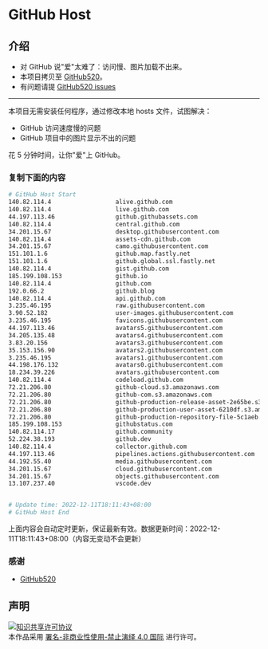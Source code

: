 # GitHub Host
## 介绍
- 对 GitHub 说"爱"太难了：访问慢、图片加载不出来。
- 本项目拷贝至 [GitHub520](https://github.com/521xueweihan/GitHub520)。
- 有问题请提 [GitHub520 issues](https://github.com/521xueweihan/GitHub520/issues/new)

---

本项目无需安装任何程序，通过修改本地 hosts 文件，试图解决：
- GitHub 访问速度慢的问题
- GitHub 项目中的图片显示不出的问题

花 5 分钟时间，让你"爱"上 GitHub。

### 复制下面的内容
```bash
# GitHub Host Start
140.82.114.4                  alive.github.com
140.82.114.4                  live.github.com
44.197.113.46                 github.githubassets.com
140.82.114.4                  central.github.com
34.201.15.67                  desktop.githubusercontent.com
140.82.114.4                  assets-cdn.github.com
34.201.15.67                  camo.githubusercontent.com
151.101.1.6                   github.map.fastly.net
151.101.1.6                   github.global.ssl.fastly.net
140.82.114.4                  gist.github.com
185.199.108.153               github.io
140.82.114.4                  github.com
192.0.66.2                    github.blog
140.82.114.4                  api.github.com
3.235.46.195                  raw.githubusercontent.com
3.90.52.182                   user-images.githubusercontent.com
3.235.46.195                  favicons.githubusercontent.com
44.197.113.46                 avatars5.githubusercontent.com
34.205.135.48                 avatars4.githubusercontent.com
3.83.20.156                   avatars3.githubusercontent.com
35.153.156.90                 avatars2.githubusercontent.com
3.235.46.195                  avatars1.githubusercontent.com
44.198.176.132                avatars0.githubusercontent.com
18.234.39.226                 avatars.githubusercontent.com
140.82.114.4                  codeload.github.com
72.21.206.80                  github-cloud.s3.amazonaws.com
72.21.206.80                  github-com.s3.amazonaws.com
72.21.206.80                  github-production-release-asset-2e65be.s3.amazonaws.com
72.21.206.80                  github-production-user-asset-6210df.s3.amazonaws.com
72.21.206.80                  github-production-repository-file-5c1aeb.s3.amazonaws.com
185.199.108.153               githubstatus.com
140.82.114.17                 github.community
52.224.38.193                 github.dev
140.82.114.4                  collector.github.com
44.197.113.46                 pipelines.actions.githubusercontent.com
44.192.55.40                  media.githubusercontent.com
34.201.15.67                  cloud.githubusercontent.com
34.201.15.67                  objects.githubusercontent.com
13.107.237.40                 vscode.dev


# Update time: 2022-12-11T18:11:43+08:00
# GitHub Host End

```
上面内容会自动定时更新，保证最新有效。数据更新时间：2022-12-11T18:11:43+08:00（内容无变动不会更新）

### 感谢

- [GitHub520](https://github.com/521xueweihan/GitHub520)

## 声明
<a rel="license" href="https://creativecommons.org/licenses/by-nc-nd/4.0/deed.zh"><img alt="知识共享许可协议" style="border-width: 0" src="https://licensebuttons.net/l/by-nc-nd/4.0/88x31.png"></a><br>本作品采用 <a rel="license" href="https://creativecommons.org/licenses/by-nc-nd/4.0/deed.zh">署名-非商业性使用-禁止演绎 4.0 国际</a> 进行许可。